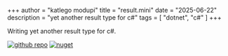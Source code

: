 +++
author = "katlego modupi"
title = "result.mini"
date = "2025-06-22"
description = "yet another result type for c#"
tags = [
    "dotnet", "c#"
]
+++

Writing yet another result type for c#.

[![github repo](https://img.shields.io/badge/result.mini-gray?logo=github)](https://github.com/kat-lego/result-mini)
[![nuget](https://img.shields.io/badge/result.mini-gray?logo=nuget)](https://www.nuget.org/packages/Result.Mini)
<!--more-->


